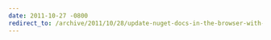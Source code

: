 ```yaml
---
date: 2011-10-27 -0800
redirect_to: /archive/2011/10/28/update-nuget-docs-in-the-browser-with-github.aspx/
---
```

